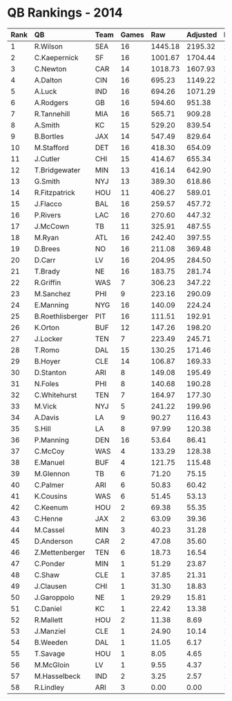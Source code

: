 # QB Rankings - 2014

| Rank | QB               | Team | Games | Raw     | Adjusted | Difficulty | Avg/Game | Normalized |
| :----| :----------------| :----| :-----| :-------| :--------| :----------| :--------| :----------|
| 1    | R.Wilson         | SEA  | 16    | 1445.18 | 2195.32  | 1.000      | 137.21   | 120.28     |
| 2    | C.Kaepernick     | SF   | 16    | 1001.67 | 1704.44  | 1.000      | 106.53   | 101.72     |
| 3    | C.Newton         | CAR  | 14    | 1018.73 | 1607.93  | 1.000      | 114.85   | 94.91      |
| 4    | A.Dalton         | CIN  | 16    | 695.23  | 1149.22  | 1.000      | 71.83    | 80.73      |
| 5    | A.Luck           | IND  | 16    | 694.26  | 1071.29  | 1.000      | 66.96    | 77.78      |
| 6    | A.Rodgers        | GB   | 16    | 594.60  | 951.38   | 1.000      | 59.46    | 73.25      |
| 7    | R.Tannehill      | MIA  | 16    | 565.71  | 909.28   | 1.000      | 56.83    | 71.66      |
| 8    | A.Smith          | KC   | 15    | 529.20  | 839.54   | 1.000      | 55.97    | 68.21      |
| 9    | B.Bortles        | JAX  | 14    | 547.49  | 829.64   | 1.000      | 59.26    | 67.01      |
| 10   | M.Stafford       | DET  | 16    | 418.30  | 654.09   | 1.000      | 40.88    | 62.01      |
| 11   | J.Cutler         | CHI  | 15    | 414.67  | 655.34   | 1.000      | 43.69    | 61.42      |
| 12   | T.Bridgewater    | MIN  | 13    | 416.14  | 642.90   | 1.000      | 49.45    | 59.65      |
| 13   | G.Smith          | NYJ  | 13    | 389.30  | 618.86   | 1.000      | 47.60    | 58.81      |
| 14   | R.Fitzpatrick    | HOU  | 11    | 406.27  | 589.01   | 1.000      | 53.55    | 56.45      |
| 15   | J.Flacco         | BAL  | 16    | 259.57  | 457.72   | 1.000      | 28.61    | 54.58      |
| 16   | P.Rivers         | LAC  | 16    | 270.60  | 447.32   | 1.000      | 27.96    | 54.19      |
| 17   | J.McCown         | TB   | 11    | 325.91  | 487.55   | 1.000      | 44.32    | 53.15      |
| 18   | M.Ryan           | ATL  | 16    | 242.40  | 397.55   | 1.000      | 24.85    | 52.31      |
| 19   | D.Brees          | NO   | 16    | 211.08  | 369.48   | 1.000      | 23.09    | 51.25      |
| 20   | D.Carr           | LV   | 16    | 204.95  | 284.50   | 1.000      | 17.78    | 48.03      |
| 21   | T.Brady          | NE   | 16    | 183.75  | 281.74   | 1.000      | 17.61    | 47.93      |
| 22   | R.Griffin        | WAS  | 7     | 306.23  | 347.22   | 1.000      | 49.60    | 46.71      |
| 23   | M.Sanchez        | PHI  | 9     | 223.16  | 290.09   | 1.000      | 32.23    | 45.99      |
| 24   | E.Manning        | NYG  | 16    | 140.09  | 224.24   | 1.000      | 14.02    | 45.76      |
| 25   | B.Roethlisberger | PIT  | 16    | 111.51  | 192.91   | 1.000      | 12.06    | 44.57      |
| 26   | K.Orton          | BUF  | 12    | 147.26  | 198.20   | 1.000      | 16.52    | 43.96      |
| 27   | J.Locker         | TEN  | 7     | 223.49  | 245.71   | 1.000      | 35.10    | 43.95      |
| 28   | T.Romo           | DAL  | 15    | 130.25  | 171.46   | 1.000      | 11.43    | 43.59      |
| 29   | B.Hoyer          | CLE  | 14    | 106.87  | 169.33   | 1.000      | 12.10    | 43.35      |
| 30   | D.Stanton        | ARI  | 8     | 149.08  | 195.49   | 1.000      | 24.44    | 42.88      |
| 31   | N.Foles          | PHI  | 8     | 140.68  | 190.28   | 1.000      | 23.79    | 42.73      |
| 32   | C.Whitehurst     | TEN  | 7     | 164.97  | 177.30   | 1.000      | 25.33    | 42.09      |
| 33   | M.Vick           | NYJ  | 5     | 241.22  | 199.96   | 1.000      | 39.99    | 42.02      |
| 34   | A.Davis          | LA   | 9     | 90.27   | 116.43   | 1.000      | 12.94    | 40.77      |
| 35   | S.Hill           | LA   | 8     | 97.99   | 120.38   | 1.000      | 15.05    | 40.73      |
| 36   | P.Manning        | DEN  | 16    | 53.64   | 86.41    | 1.000      | 5.40     | 40.54      |
| 37   | C.McCoy          | WAS  | 4     | 133.29  | 128.38   | 1.000      | 32.10    | 40.06      |
| 38   | E.Manuel         | BUF  | 4     | 121.75  | 115.48   | 1.000      | 28.87    | 39.78      |
| 39   | M.Glennon        | TB   | 6     | 71.20   | 75.15    | 1.000      | 12.53    | 39.20      |
| 40   | C.Palmer         | ARI  | 6     | 50.83   | 60.42    | 1.000      | 10.07    | 38.82      |
| 41   | K.Cousins        | WAS  | 6     | 51.45   | 53.13    | 1.000      | 8.85     | 38.63      |
| 42   | C.Keenum         | HOU  | 2     | 69.38   | 55.35    | 1.000      | 27.68    | 38.19      |
| 43   | C.Henne          | JAX  | 2     | 63.09   | 39.36    | 1.000      | 19.68    | 37.92      |
| 44   | M.Cassel         | MIN  | 3     | 40.23   | 31.28    | 1.000      | 10.43    | 37.88      |
| 45   | D.Anderson       | CAR  | 2     | 47.08   | 35.60    | 1.000      | 17.80    | 37.86      |
| 46   | Z.Mettenberger   | TEN  | 6     | 18.73   | 16.54    | 1.000      | 2.76     | 37.70      |
| 47   | C.Ponder         | MIN  | 1     | 51.29   | 23.87    | 1.000      | 23.87    | 37.57      |
| 48   | C.Shaw           | CLE  | 1     | 37.85   | 21.31    | 1.000      | 21.31    | 37.54      |
| 49   | J.Clausen        | CHI  | 1     | 31.30   | 18.83    | 1.000      | 18.83    | 37.51      |
| 50   | J.Garoppolo      | NE   | 1     | 29.29   | 15.81    | 1.000      | 15.81    | 37.47      |
| 51   | C.Daniel         | KC   | 1     | 22.42   | 13.38    | 1.000      | 13.38    | 37.44      |
| 52   | R.Mallett        | HOU  | 2     | 11.38   | 8.69     | 1.000      | 4.34     | 37.42      |
| 53   | J.Manziel        | CLE  | 1     | 24.90   | 10.14    | 1.000      | 10.14    | 37.40      |
| 54   | B.Weeden         | DAL  | 1     | 11.05   | 6.17     | 1.000      | 6.17     | 37.35      |
| 55   | T.Savage         | HOU  | 1     | 8.05    | 4.65     | 1.000      | 4.65     | 37.33      |
| 56   | M.McGloin        | LV   | 1     | 9.55    | 4.37     | 1.000      | 4.37     | 37.33      |
| 57   | M.Hasselbeck     | IND  | 2     | 3.25    | 2.57     | 1.000      | 1.29     | 37.32      |
| 58   | R.Lindley        | ARI  | 3     | 0.00    | 0.00     | 1.000      | 0.00     | 37.28      |

